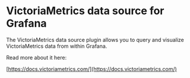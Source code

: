 # VictoriaMetrics data source for Grafana

The VictoriaMetrics data source plugin allows you to query and visualize VictoriaMetrics
data from within Grafana.

Read more about it here:

[https://docs.victoriametrics.com/](https://docs.victoriametrics.com/)
